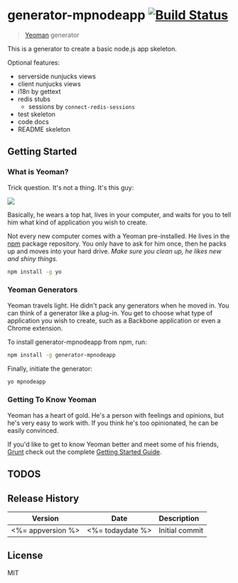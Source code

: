 # generator-mpnodeapp [![Build Status](https://secure.travis-ci.org/mpneuried/generator-mpnodeapp.png?branch=master)](https://travis-ci.org/mpneuried/generator-mpnodeapp)

> [Yeoman](http://yeoman.io) generator

This is a generator to create a basic node.js app skeleton.

Optional features:

- serverside nunjucks views
- client nunjucks views
- i18n by gettext
- redis stubs
	- sessions by `connect-redis-sessions`
- test skeleton
- code docs
- README skeleton

## Getting Started

### What is Yeoman?

Trick question. It's not a thing. It's this guy:

![](http://i.imgur.com/JHaAlBJ.png)

Basically, he wears a top hat, lives in your computer, and waits for you to tell him what kind of application you wish to create.

Not every new computer comes with a Yeoman pre-installed. He lives in the [npm](https://npmjs.org) package repository. You only have to ask for him once, then he packs up and moves into your hard drive. *Make sure you clean up, he likes new and shiny things.*

```bash
npm install -g yo
```

### Yeoman Generators

Yeoman travels light. He didn't pack any generators when he moved in. You can think of a generator like a plug-in. You get to choose what type of application you wish to create, such as a Backbone application or even a Chrome extension.

To install generator-mpnodeapp from npm, run:

```bash
npm install -g generator-mpnodeapp
```

Finally, initiate the generator:

```bash
yo mpnodeapp
```

### Getting To Know Yeoman

Yeoman has a heart of gold. He's a person with feelings and opinions, but he's very easy to work with. If you think he's too opinionated, he can be easily convinced.

If you'd like to get to know Yeoman better and meet some of his friends, [Grunt](http://gruntjs.com) check out the complete [Getting Started Guide](https://github.com/yeoman/yeoman/wiki/Getting-Started).

## TODOS

## Release History
|Version|Date|Description|
|:--:|:--:|:--|
|<%= appversion %>|<%= todaydate %>|Initial commit|

## License

MIT
